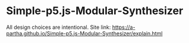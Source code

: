 # Simple-p5.js-Modular-Synthesizer
All design choices are intentional.
Site link: https://a-partha.github.io/Simple-p5.js-Modular-Synthesizer/explain.html
 
